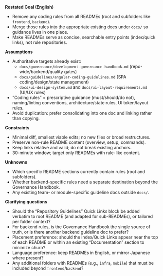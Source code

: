 **Restated Goal (English)**

- Remove any coding rules from all READMEs (root and subfolders like `frontend`, `backend`).
- Merge those rules into the appropriate existing docs under `docs/` so guidance lives in one place.
- Make READMEs serve as concise, searchable entry points (index/quick links), not rule repositories.

**Assumptions**

- Authoritative targets already exist:
  - `docs/governance/development-governance-handbook.md` (repo-wide/backend/quality gates)
  - `docs/guidelines/angular-coding-guidelines.md` (SPA coding/design/state management)
  - `docs/ui-design-system.md` and `docs/ui-layout-requirements.md` (UI/UX rules)
- “Coding rules” = prescriptive guidance (must/should/do not), naming/linting conventions, architecture/state rules, UI token/layout rules.
- Avoid duplication: prefer consolidating into one doc and linking rather than copying.

**Constraints**

- Minimal diff, smallest viable edits; no new files or broad restructures.
- Preserve non-rule README content (overview, setup, commands).
- Keep links relative and valid; do not break existing anchors.
- 30-minute window; target only READMEs with rule-like content.

**Unknowns**

- Which specific README sections currently contain rules (root and subfolders).
- Whether backend-specific rules need a separate destination beyond the Governance Handbook.
- Any existing team- or module-specific guideline docs outside `docs/`.

**Clarifying questions**

- Should the “Repository Guidelines” Quick Links block be added verbatim to root README (and adapted for sub-READMEs), or tailored per folder context?
- For backend rules, is the Governance Handbook the single source of truth, or is there another backend guideline doc to prefer?
- Placement preference: should the index/Quick Links appear near the top of each README or within an existing “Documentation” section to minimize churn?
- Language preference: keep READMEs in English, or mirror Japanese where present?
- Any additional folders with READMEs (e.g., `infra`, `mobile`) that must be included beyond `frontend`/`backend`?
